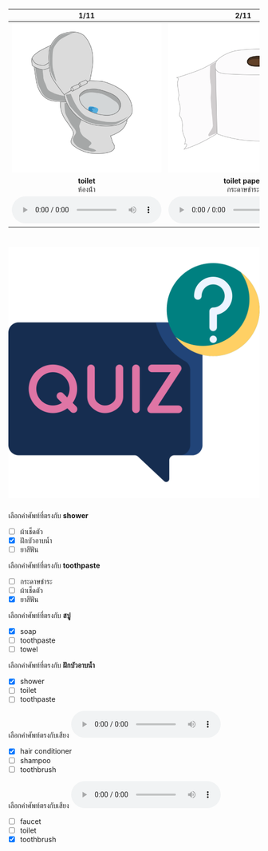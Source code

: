 <div class="carrousel">


|1/11|2/11|3/11|4/11|5/11|6/11|7/11|8/11|9/11|10/11|11/11|
| :----: | :----: | :----: | :----: | :----: | :----: | :----: | :----: | :----: | :----: | :----: |
|![](/media/img/bathroom/toilet.svg)|![](/media/img/bathroom/toilet&#x20;paper.svg)|![](/media/img/bathroom/toothpaste.svg)|![](/media/img/bathroom/toothbrush.svg)|![](/media/img/bathroom/soap.svg)|![](/media/img/bathroom/shampoo.svg)|![](/media/img/bathroom/hair&#x20;conditioner.svg)|![](/media/img/bathroom/basin.svg)|![](/media/img/bathroom/faucet.svg)|![](/media/img/bathroom/towel.svg)|![](/media/img/bathroom/shower.svg)|
|**toilet**<br>ห้องน้ํา|**toilet paper**<br>กระดาษชําระ|**toothpaste**<br>ยาสีฟัน|**toothbrush**<br>แปรงสีฟัน|**soap**<br>สบู่|**shampoo**<br>แชมพู|**hair conditioner**<br>ครีมนวดผม|**basin**<br>อ่างน้ํา|**faucet**<br>ก๊อกน้ํา|**towel**<br>ผ้าเช็ดตัว|**shower**<br>ฝักบัวอาบน้ำ|
|![](/media/audio/toilet.mp3)|![](/media/audio/toilet&#x20;paper.mp3)|![](/media/audio/toothpaste.mp3)|![](/media/audio/toothbrush.mp3)|![](/media/audio/soap.mp3)|![](/media/audio/shampoo.mp3)|![](/media/audio/hair&#x20;conditioner.mp3)|![](/media/audio/basin.mp3)|![](/media/audio/faucet.mp3)|![](/media/audio/towel.mp3)|![](/media/audio/shower.mp3)|

</div>



# ![icon](/media/icons/quiz.svg) 


 เลือกคำศัพท์ที่ตรงกับ **shower**
 - [ ] ผ้าเช็ดตัว
 - [x] ฝักบัวอาบน้ำ
 - [ ] ยาสีฟัน

 เลือกคำศัพท์ที่ตรงกับ **toothpaste**
 - [ ] กระดาษชําระ
 - [ ] ผ้าเช็ดตัว
 - [x] ยาสีฟัน

 เลือกคำศัพท์ที่ตรงกับ **สบู่**
 - [x] soap
 - [ ] toothpaste
 - [ ] towel

 เลือกคำศัพท์ที่ตรงกับ **ฝักบัวอาบน้ำ**
 - [x] shower
 - [ ] toilet
 - [ ] toothpaste

 เลือกคำศัพท์ตรงกับเสียง ![](/media/audio/hair&#x20;conditioner.mp3) 
 - [x] hair conditioner
 - [ ] shampoo
 - [ ] toothbrush

 เลือกคำศัพท์ตรงกับเสียง ![](/media/audio/toothbrush.mp3) 
 - [ ] faucet
 - [ ] toilet
 - [x] toothbrush
